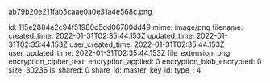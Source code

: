ab79b20e211fab5caae0a0e31a4e568c.png

id: 115e2884e2c94f51980d5dd06780dd49
mime: image/png
filename: 
created_time: 2022-01-31T02:35:44.153Z
updated_time: 2022-01-31T02:35:44.153Z
user_created_time: 2022-01-31T02:35:44.153Z
user_updated_time: 2022-01-31T02:35:44.153Z
file_extension: png
encryption_cipher_text: 
encryption_applied: 0
encryption_blob_encrypted: 0
size: 30236
is_shared: 0
share_id: 
master_key_id: 
type_: 4